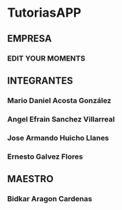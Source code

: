 # TutoriasAPP

## EMPRESA

### EDIT YOUR MOMENTS

## INTEGRANTES

### Mario Daniel Acosta González
### Angel Efrain Sanchez Villarreal
### Jose Armando Huicho Llanes
### Ernesto Galvez Flores

## MAESTRO 

### Bidkar Aragon Cardenas
